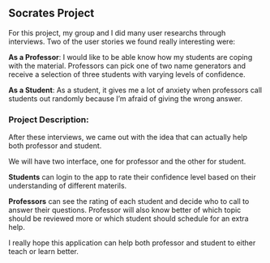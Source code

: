 ## Socrates Project
For this project, my group and I did many user researchs through interviews.
Two of the user stories we found really interesting were:

**As a Professor**: I would like to be able know how my students are coping with the material.
Professors can pick one of two name generators and receive a selection of three students with varying levels of confidence.

**As a Student**: As a student, it gives me a lot of anxiety when professors call students out randomly because I’m afraid of giving the wrong answer.

### Project Description:
After these interviews, we came out with the idea that can actually help both professor and student.

We will have two interface, one for professor and the other for student.

**Students** can login to the app to rate their confidence level based on their understanding of different materils.

**Professors** can see the rating of each student and decide who to call to answer their questions. Professor will also know better of which topic should be reviewed more or which student should schedule for an extra help.

I really hope this application can help both professor and student to either teach or learn better.
